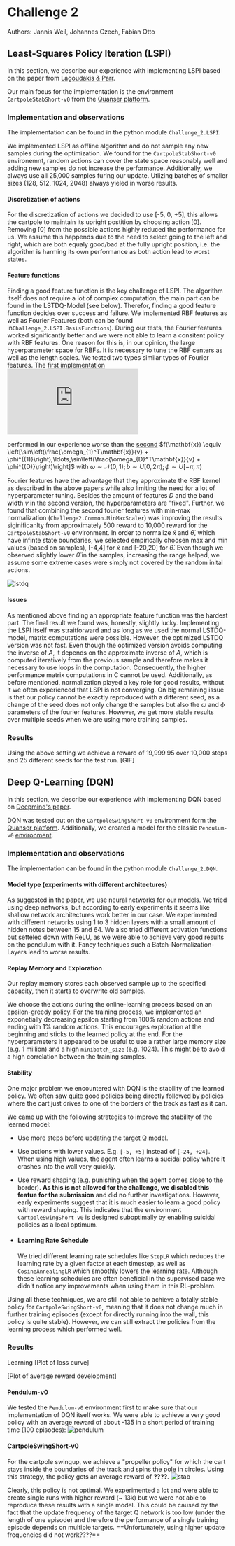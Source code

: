 # Challenge 2

Authors: Jannis Weil, Johannes Czech, Fabian Otto

## Least-Squares Policy Iteration (LSPI)

In this section, we describe our experience with implementing LSPI based on the paper from [Lagoudakis & Parr](http://jmlr.csail.mit.edu/papers/v4/lagoudakis03a.html).

Our main focus for the implementation is the environment `CartpoleStabShort-v0` from the [Quanser platform](https://git.ias.informatik.tu-darmstadt.de/quanser/clients).

### Implementation and observations

The implementation can be found in the python module `Challenge_2.LSPI`.

We implemented LSPI as offline algorithm and do not sample any new samples during the optimization. We found for the `CartpoleStabShort-v0` environemnt, random actions can cover the state space reasonably well and adding new samples do not increase the performance. Additionally, we always use all 25,000 samples furing our update. Utlizing batches of smaller sizes (128, 512, 1024, 2048) always yieled in worse results. 

#### Discretization of actions
For the discretization of actions we decided to use [-5, 0, +5], this allows the cartpole to maintain its upright postition by choosing action [0]. Removing [0] from the possible actions highly reduced the performance for us. We assume this happends due to the need to select going to the left and right, which are both equaly good/bad at the fully upright position, i.e. the algorithm is harming its own performance as both action lead to worst states.

#### Feature functions
Finding a good feature function is the key challenge of LSPI. The algorithm itself does not require a lot of complex computation, the main part can be found in the LSTDQ-Model (see below). Therefor, finding a good feature function decides over success and failure. We implemented RBF features as well as Fourier Features (both can be found in`Challenge_2.LSPI.BasisFunctions`).
During our tests, the Fourier features worked significantly better and we were not able to learn a consitent policy with RBF features. 
One reason for this is, in our opinion, the large hyperparameter space for RBFs. It is necessary to tune the RBF centers as well as the length scales. 
We tested two types similar types of Fourier features. 
The [first implementation](http://papers.nips.cc/paper/3182-random-features-for-large-scale-kernel-machines.pdf)
![img](http://latex.codecogs.com/svg.latex?f%28%5Cmathbf%7Bx%7D%29+%5Cequiv+%5Csqrt%7B%5Cfrac%7BD%7D%7B2%7D%7D%5B%5Ccos%28%5Comega_1%5ET%5Cmathbf%7Bx%7D%2Bb_1%29%2C%5Cldots%2C%5Ccos%28%5Comega_D%5ET%5Cmathbf%7Bx%7D%2Bb_D%29%5D)
<!--$f(\mathbf{x}) \equiv \sqrt{\frac{D}{2}}[\cos(\omega_1^T\mathbf{x}+b_1),\ldots,\cos(\omega_D^T\mathbf{x}+b_D)]$-->
 performed in our experience worse than the [second](http://papers.nips.cc/paper/7233-towards-generalization-and-simplicity-in-continuous-control.pdf)
$f(\mathbf{x}) \equiv \left[\sin\left(\frac{\omega_{1}^T\mathbf{x}}{v} + \phi^{(1)}\right),\ldots,\sin\left(\frac{\omega_{D}^T\mathbf{x}}{v} + \phi^{(D)}\right)\right]$
with
$\omega \sim \mathcal{N}(0,1); b \sim U[0,2\pi); \phi \sim U[-\pi,\pi)$
<!-- p(\omega) = (2\pi)^{-\frac{D}{2}} e^{\frac{\lVert\omega\rVert_2^2}{2}} -->

Fourier features have the advantage that they approximate the RBF kernel as described in the above papers while also limiting the need for a lot of hyperparameter tuning. Besides the amount of features $D$ and the band width $v$ in the second version, the hyperparameters are "fixed". 
Further, we found that combining the second fourier features with min-max normalization (`Challenge2.Common.MinMaxScaler`) was improving the results siginificanlty from approximately 500 reward to 10,000 reward for the `CartpoleStabShort-v0` environment. In order to normalize $\dot x$ and $\dot \theta$, which have infinte state boundaries, we selected empirically choosen max and min values (based on samples), [-4,4] for $\dot x$ and [-20,20]  for $\dot \theta$.
Even though we observed slightly lower $\dot \theta$ in the samples, increasing the range helped, we assume some extreme cases were simply not covered by the random inital actions.

![lstdq](./Supplementary/LSTDQ.gif)

#### Issues
As mentioned above finding an appropriate feature function was the hardest part. The final result we found was, honestly, slightly lucky. Implementing the LSPI itself was straitforward and as long as we used the normal LSTDQ-model, matrix computations were possible. However, the optimized LSTDQ version was not fast. Even though the optimized version avoids computing the inverse of $A$, it depends on the approximate inverse of $A$, which is computed iteratively from the previous sample and therefore makes it necessary to use loops in the computation. Consequently, the higher performance matrix computations in C cannot be used. 
Additionally, as before mentioned, normalization played a key role for good results, without it we often experienced that LSPI is not converging.
On big remaining issue is that our policy cannot be exactly reproduced with a different seed, as a change of the seed does not only change the samples but also the $\omega$ and $\phi$ parameters of the fourier features. However, we get more stable results over multiple seeds when we are using more training samples.

### Results

Using the above setting we achieve a reward of 19,999.95 over 10,000 steps and 25 different seeds for the test run.
  [GIF]

## Deep Q-Learning (DQN)

In this section, we describe our experience with implementing DQN based on [Deepmind's paper](https://storage.googleapis.com/deepmind-media/dqn/DQNNaturePaper.pdf).

DQN was tested out on the `CartpoleSwingShort-v0` environment form the [Quanser platform](https://git.ias.informatik.tu-darmstadt.de/quanser/clients). Additionally, we created a model for the classic `Pendulum-v0` [environment](https://gym.openai.com/envs/Pendulum-v0/).

### Implementation and observations

The implementation can be found in the python module `Challenge_2.DQN`.

#### Model type (experiments with different architectures)

As suggested in the paper, we use neural networks for our models. We tried using deep networks, but according to early experiments it seems like shallow network architectures work better in our case. We experimented with different networks using 1 to 3 hidden layers with a small amount of hidden notes between 15 and 64. We also tried different activation functions but setteled down with ReLU, as we were able to achieve very good results on the pendulum with it. Fancy techniques such a Batch-Normalization-Layers lead to worse results.

#### Replay Memory and Exploration
Our replay memory stores each observed sample up to the specified capacity, then it starts to overwrite old samples.
<!--`self.memory.push((*obs, *action_idx, reward, *next_obs, done))` -->
We choose the actions during the online-learning process based on an epsilon-greedy policy. For the training process, we implemented an exponetially decreasing epsilon starting from 100% random actions and ending with 1% random actions. This encourages exploration at the beginning and sticks to the learned policy at the end.
For the hyperparameters it appeared to be useful to use a rather large memory size (e.g. 1 million) and a high `minibatch_size` (e.g. 1024). This might be to avoid a high correlation between the training samples.

#### Stability
One major problem we encountered with DQN is the stability of the learned policy. We often saw quite good policies being directly followed by policies where the cart just drives to one of the borders of the track as fast as it can.

We came up with the following strategies to improve the stability of the learned model:

* Use more steps before updating the target Q model.
* Use actions with lower values. E.g. `[-5, +5]` instead of `[-24, +24]`. When using high values, the agent often learns a sucidal policy where it crashes into the wall very quickly.
* Use reward shaping (e.g. punishing when the agent comes close to the border). **As this is not allowed for the challenge, we disabled this featue for the submission** and did no further investigations. However, early experiments suggest that it is much easier to learn a good policy with reward shaping. This indicates that the environment `CartpoleSwingShort-v0` is designed suboptimally by enabling suicidal policies as a local optimum.

* #### Learning Rate Schedule
   We tried different learning rate schedules like `StepLR` which reduces the learning rate by a given factor at each timestep, as well as `CosineAnnealingLR` which smoothly lowers the learning rate. Although these learning schedules are often beneficial in the supervised case we didn't notice any improvements when using them in this RL-problem.

Using all these techniques, we are still not able to achieve a totally stable policy for `CartpoleSwingShort-v0`, meaning that it does not change much in further training episodes (except for directly running into the wall, this policy is quite stable). However, we can still extract the policies from the learning process which performed well.

### Results

Learning
[Plot of loss curve]

[Plot of average reward development]

<!-- Haben wir eine policy für den Stab task???? 
    Jannis: Nicht dass ich wüsste, das hatte ich nur irgendwann mal ausprobiert und es hatte damals ok geklappt. Aber war lange nicht so gut wie unser LSPI.
-->

#### Pendulum-v0
We tested the `Pendulum-v0` environment first to make sure that our implementation of DQN itself works. We were able to achieve a very good policy with an average reward of about -135 in a short period of training time (100 episodes):
![pendulum](./Supplementary/pendulum.gif)

#### CartpoleSwingShort-v0
For the cartpole swingup, we achieve a "propeller policy" for which the cart stays inside the boundaries of the track and spins the pole in circles. Using this strategy, the policy gets an average reward of **????**.
![stab](./Supplementary/stab.gif)

Clearly, this policy is not optimal. We experimented a lot and were able to create single runs with higher reward (~ 13k) but we were not able to reproduce these results with a single model. This could be caused by the fact that the update frequency of the target Q network is too low (under the length of one episode) and therefore the performance of a single training episode depends on multiple targets. ==Unfortunately, using higher update frequencies did not work????==
